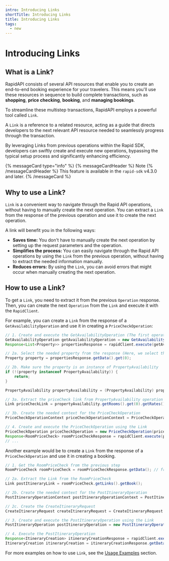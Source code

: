 ```yaml
---
intro: Introducing Links
shortTitle: Introducing Links
title: Introducing Links
tags:
  - new
---
```


# Introducing Links

## What is a Link?

RapidAPI consists of several API resources that enable you to create an end-to-end booking experience for your
travelers.
This means you'll use these resources in sequence to build complete transactions, such as **shopping**,
**price checking**, **booking**, and **managing bookings**.

To streamline these multistep transactions, RapidAPI employs a powerful tool called `Link`.

A `Link` is a reference to a related resource, acting as a guide that directs developers to the next relevant API
resource needed to seamlessly progress through the transaction.

By leveraging Links from previous operations within the Rapid SDK, developers can swiftly create and execute new
operations, bypassing the typical setup process and significantly enhancing efficiency.

{% messageCard type="info" %}
{% messageCardHeader %}
Note
{% /messageCardHeader %}
This feature is available in the `rapid-sdk` v4.3.0 and later.
{% /messageCard %}

## Why to use a Link?

`Link` is a convenient way to navigate through the Rapid API operations, without having to manually create the next
operation. You can extract a `Link` from the response of the previous operation and use it to create the next operation.

A link will benefit you in the following ways:

- **Saves time:** You don't have to manually create the next operation by setting up the request parameters and the
  operation.
- **Simplifies the process:** You can easily navigate through the Rapid API operations by using the `Link` from the
  previous operation, without having to extract the needed information manually.
- **Reduces errors:** By using the `Link`, you can avoid errors that might occur when manually creating the next
  operation.

## How to use a Link?

To get a `Link`, you need to extract it from the previous `Operation` response.
Then, you can create the next `Operation` from the `Link` and execute it with the `RapidClient`.

For example, you can create a `Link` from the response of a `GetAvailabilityOperation` and use it in creating
a `PriceCheckOperation`:

```java
// 1. Create and execute the GetAvailabilityOperation (The first operation)
GetAvailabilityOperation getAvailabilityOperation = new GetAvailabilityOperation(getAvailabilityOperationParams);
Response<List<Property>> propertiesResponse = rapidClient.execute(getAvailabilityOperation);

// 2a. Select the needed property from the response (Here, we select the first property)
Property property = propertiesResponse.getData().get(0);

// 2b. Make sure the property is an instance of PropertyAvailability
if (!(property instanceof PropertyAvailability)) {
    return;
}

PropertyAvailability propertyAvailability = (PropertyAvailability) property;

// 3a. Extract the priceCheck link from PropertyAvailability operation (Here, we select the first rate for the first room, then get the priceCheck link)
Link priceCheckLink = propertyAvailability.getRooms().get(0).getRates().get(0).getBedGroups().entrySet().stream().findFirst().get().getValue().getLinks().getPriceCheck();

// 3b. Create the needed context for the PriceCheckOperation
PriceCheckOperationContext priceCheckOperationContext = PriceCheckOperationContext.builder().customerIp("1.2.3.4").build(); // fill the context as needed

// 4. Create and execute the PriceCheckOperation using the Link
PriceCheckOperation priceCheckOperation = new PriceCheckOperation(priceCheckLink, priceCheckOperationContext);
Response<RoomPriceCheck> roomPriceCheckResponse = rapidClient.execute(priceCheckOperation);
// ...
```

Another example would be to create a `Link` from the response of a `PriceCheckOperation` and use it in creating a
booking.

```java
// 1. Get the RoomPriceCheck from the previous step
RoomPriceCheck roomPriceCheck = roomPriceCheckResponse.getData(); // from the previous step

// 2a. Extract the Link from the RoomPriceCheck
Link postItineraryLink = roomPriceCheck.getLinks().getBook();

// 2b. Create the needed context for the PostItineraryOperation
PostItineraryOperationContext postItineraryOperationContext = PostItineraryOperationContext.builder().customerIp("1.2.3.4").build(); // fill the context as needed

// 2c. Create the CreateItineraryRequest
CreateItineraryRequest createItineraryRequest = CreateItineraryRequest.builder().build(); // fill the request as needed

// 3. Create and execute the PostItineraryOperation using the Link
PostItineraryOperation postItineraryOperation = new PostItineraryOperation(postItineraryLink, postItineraryOperationContext, createItineraryRequest);

// 4. Execute the PostItineraryOperation
Response<ItineraryCreation> itineraryCreationResponse = rapidClient.execute(postItineraryOperation);
ItineraryCreation itineraryCreation = itineraryCreationResponse.getData();
```

For more examples on how to use `Link`, see the [Usage Examples](products/rapid/sdk/java/usage-examples) section.

